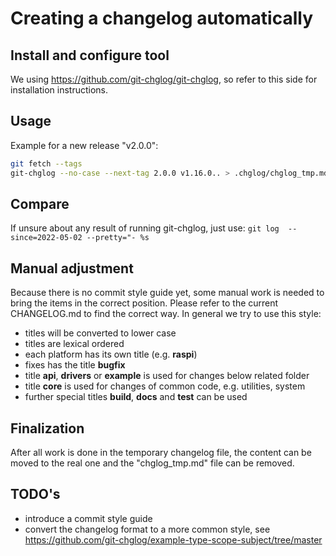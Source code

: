 # Creating a changelog automatically

## Install and configure tool

We using <https://github.com/git-chglog/git-chglog>, so refer to this side for installation instructions.

## Usage

Example for a new release "v2.0.0":

```sh
git fetch --tags
git-chglog --no-case --next-tag 2.0.0 v1.16.0.. > .chglog/chglog_tmp.md
```

## Compare

If unsure about any result of running git-chglog, just use:
`git log  --since=2022-05-02 --pretty="- %s`

## Manual adjustment

Because there is no commit style guide yet, some manual work is needed to bring the items in the correct position.
Please refer to the current CHANGELOG.md to find the correct way. In general we try to use this style:

* titles will be converted to lower case
* titles are lexical ordered
* each platform has its own title (e.g. **raspi**)
* fixes has the title **bugfix**
* title **api**, **drivers** or **example** is used for changes below related folder
* title **core** is used for changes of common code, e.g. utilities, system
* further special titles **build**, **docs** and **test** can be used

## Finalization

After all work is done in the temporary changelog file, the content can be moved to the real one and the "chglog_tmp.md"
file can be removed.

## TODO's

* introduce a commit style guide
* convert the changelog format to a more common style, see <https://github.com/git-chglog/example-type-scope-subject/tree/master>
